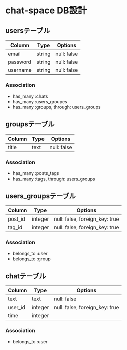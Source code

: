 
# chat-space DB設計
## usersテーブル
|Column|Type|Options|
|------|----|-------|
|email|string|null: false|
|password|string|null: false|
|username|string|null: false|
### Association
- has_many :chats
- has_many :users_groupes
- has_many  :groups,  through: users_groups



## groupsテーブル
|Column|Type|Options|
|------|----|-------|
|title|text|null: false|
### Association
- has_many :posts_tags
- has_many  :tags,  through: users_groups



## users_groupsテーブル
|Column|Type|Options|
|------|----|-------|
|post_id|integer|null: false, foreign_key: true|
|tag_id|integer|null: false, foreign_key: true|
### Association
- belongs_to :user
- belongs_to :group



## chatテーブル
|Column|Type|Options|
|------|----|-------|
|text|text|null: false|
|user_id|integer|null: false, foreign_key: true|
|time|integer|  |
### Association
- belongs_to :user